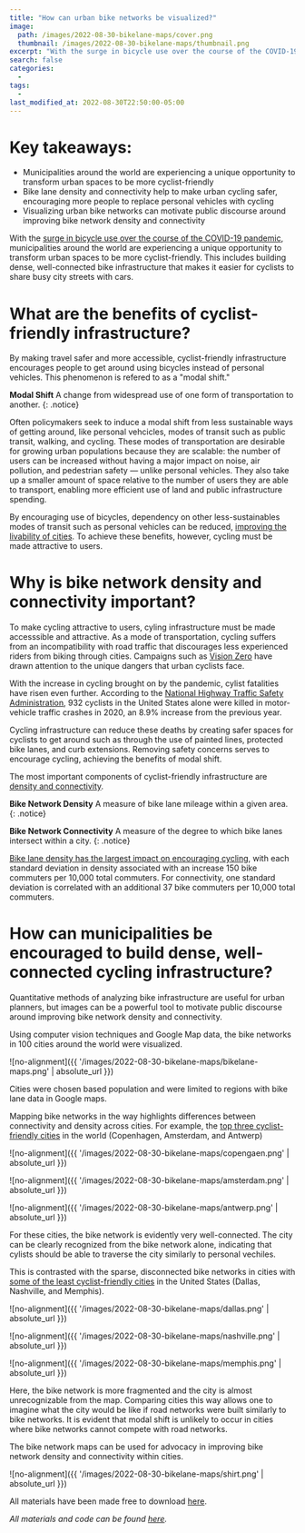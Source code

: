 ```yaml
---
title: "How can urban bike networks be visualized?"
image:
  path: /images/2022-08-30-bikelane-maps/cover.png
  thumbnail: /images/2022-08-30-bikelane-maps/thumbnail.png
excerpt: "With the surge in bicycle use over the course of the COVID-19 pandemic, municipalities around the world are experiencing a unique opportunity to transform urban spaces to be more cyclist-friendly."
search: false
categories:
  - 
tags:
  - 
last_modified_at: 2022-08-30T22:50:00-05:00
---
```


# Key takeaways:

* Municipalities around the world are experiencing a unique opportunity to transform urban spaces to be more cyclist-friendly
* Bike lane density and connectivity help to make urban cycling safer, encouraging more people to replace personal vehicles with cycling
* Visualizing urban bike networks can motivate public discourse around improving bike network density and connectivity

With the [surge in bicycle use over the course of the COVID-19 pandemic](https://www.bbc.com/future/bespoke/made-on-earth/the-great-bicycle-boom-of-2020.html), municipalities around the world are experiencing a unique opportunity to transform urban spaces to be more cyclist-friendly. This includes building dense, well-connected bike infrastructure that makes it easier for cyclists to share busy city streets with cars.

# What are the benefits of cyclist-friendly infrastructure?

By making travel safer and more accessible, cyclist-friendly infrastructure encourages people to get around using bicycles instead of personal vehicles. This phenomenon is refered to as a "modal shift."

 **Modal Shift** A change from widespread use of one form of transportation to another.
 {: .notice}

Often policymakers seek to induce a modal shift from less sustainable ways of getting around, like personal vehcicles, modes of transit such as public transit, walking, and cycling. These modes of transportation are desirable for growing urban populations because they are scalable: the number of users can be increased without having a major impact on noise, air pollution, and pedestrian safety — unlike personal vehicles. They also take up a smaller amount of space relative to the number of users they are able to transport, enabling more efficient use of land and public infrastructure spending.

By encouraging use of bicycles, dependency on other less-sustainables modes of transit such as personal vehicles can be reduced, [improving the livability of cities](https://ijbnpa.biomedcentral.com/articles/10.1186/1479-5868-10-66). To achieve these benefits, however, cycling must be made attractive to users.

# Why is bike network density and connectivity important?

To make cycling attractive to users, cyling infrastructure must be made accesssible and attractive. As a mode of transportation, cycling suffers from an incompatibility with road traffic that discourages less experienced riders from biking through cities. Campaigns such as [Vision Zero](https://visionzeronetwork.org/about/what-is-vision-zero/) have drawn attention to the unique dangers that urban cyclists face.

With the increase in cycling brought on by the pandemic, cylist fatalities have risen even further. According to the [National Highway Traffic Safety Administration](https://injuryfacts.nsc.org/home-and-community/safety-topics/bicycle-deaths/#:~:text=According%20to%20the%20National%20Highway,increase%20from%20856%20in%202019.), 932 cyclists in the United States alone were killed in motor-vehicle traffic crashes in 2020, an 8.9% increase from the previous year.

Cycling infrastructure can reduce these deaths by creating safer spaces for cyclists to get around such as through the use of painted lines, protected bike lanes, and curb extensions. Removing safety concerns serves to encourage cycling, achieving the benefits of modal shift.

The most important components of cyclist-friendly infrastructure are [density and connectivity](https://usa.streetsblog.org/2015/04/20/which-matters-more-a-bike-networks-connectivity-or-its-density/).

 **Bike Network Density** A measure of bike lane mileage within a given area.
 {: .notice}

 **Bike Network Connectivity** A measure of the degree to which bike lanes intersect within a city.
 {: .notice} 

[Bike lane density has the largest impact on encouraging cycling](https://usa.streetsblog.org/2015/04/20/which-matters-more-a-bike-networks-connectivity-or-its-density/), with each standard deviation in density associated with an increase 150 bike commuters per 10,000 total commuters. For connectivity, one standard deviation is correlated with an additional 37 bike commuters per 10,000 total commuters. 

# How can municipalities be encouraged to build dense, well-connected cycling infrastructure?

Quantitative methods of analyzing bike infrastructure are useful for urban planners, but images can be a powerful tool to motivate public discourse around improving bike network density and connectivity.

Using computer vision techniques and Google Map data, the bike networks in 100 cities around the world were visualized. 

![no-alignment]({{ '/images/2022-08-30-bikelane-maps/bikelane-maps.png' | absolute_url }})

Cities were chosen based population and were limited to regions with bike lane data in Google maps.

Mapping bike networks in the way highlights differences between connectivity and density across cities. For example, the [top three cyclist-friendly cities](https://copenhagenizeindex.eu/) in the world (Copenhagen, Amsterdam, and Antwerp) 

![no-alignment]({{ '/images/2022-08-30-bikelane-maps/copengaen.png' | absolute_url }})

![no-alignment]({{ '/images/2022-08-30-bikelane-maps/amsterdam.png' | absolute_url }})

![no-alignment]({{ '/images/2022-08-30-bikelane-maps/antwerp.png' | absolute_url }})

For these cities, the bike network is evidently very well-connected. The city can be clearly recognized from the bike network alone, indicating that cylists should be able to traverse the city similarly to personal vechiles.

This is contrasted with the sparse, disconnected bike networks in cities with [some of the least cyclist-friendly cities](https://anytimeestimate.com/research/most-bike-friendly-cities-us-2022/) in the United States (Dallas, Nashville, and Memphis). 

![no-alignment]({{ '/images/2022-08-30-bikelane-maps/dallas.png' | absolute_url }})

![no-alignment]({{ '/images/2022-08-30-bikelane-maps/nashville.png' | absolute_url }})

![no-alignment]({{ '/images/2022-08-30-bikelane-maps/memphis.png' | absolute_url }})

Here, the bike network is more fragmented and the city is almost unrecognizable from the map. Comparing cities this way allows one to imagine what the city would be like if road networks were built similarly to bike networks. It is evident that modal shift is unlikely to occur in cities where bike networks cannot compete with road networks.

The bike network maps can be used for advocacy in improving bike network density and connectivity within cities. 

![no-alignment]({{ '/images/2022-08-30-bikelane-maps/shirt.png' | absolute_url }})

All materials have been made free to download [here](https://github.com/Saamoz/BikelaneVisualizer).

*All materials and code can be found [here](https://github.com/Saamoz/BikelaneVisualizer).*